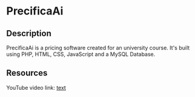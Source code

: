 # PrecificaAi
## Description
PrecificaAi is a pricing software created for an university course. It's built using PHP, HTML, CSS, JavaScript and a MySQL Database.
## Resources
YouTube video link: [text](https://youtu.be/lWaV_dHkXQs)
